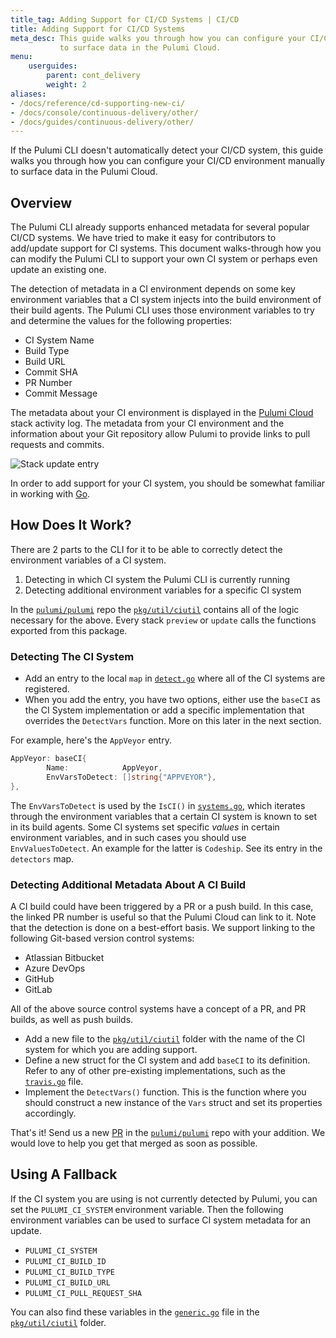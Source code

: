 ```yaml
---
title_tag: Adding Support for CI/CD Systems | CI/CD
title: Adding Support for CI/CD Systems
meta_desc: This guide walks you through how you can configure your CI/CD environment manually
           to surface data in the Pulumi Cloud.
menu:
    userguides:
        parent: cont_delivery
        weight: 2
aliases:
- /docs/reference/cd-supporting-new-ci/
- /docs/console/continuous-delivery/other/
- /docs/guides/continuous-delivery/other/
---
```


If the Pulumi CLI doesn't automatically detect your CI/CD system, this guide
walks you through how you can configure your CI/CD environment manually
to surface data in the Pulumi Cloud.

## Overview

The Pulumi CLI already supports enhanced metadata for several popular CI/CD systems. We have tried to make it easy for contributors to add/update support for CI systems. This document walks-through how you can modify the Pulumi CLI to support your own CI system or perhaps even update an existing one.

The detection of metadata in a CI environment depends on some key environment variables that a CI system injects into the build environment of their build agents. The Pulumi CLI uses those environment variables to try and determine the values for the following properties:

- CI System Name
- Build Type
- Build URL
- Commit SHA
- PR Number
- Commit Message

The metadata about your CI environment is displayed in the [Pulumi Cloud](https://app.pulumi.com) stack activity log. The metadata from your CI environment and the information about your Git repository allow Pulumi to provide links to pull requests and commits.

![Stack update entry](/images/docs/reference/supporting-new-ci/stack-update.png)

In order to add support for your CI system, you should be somewhat familiar in working with [Go](https://golang.org/).

## How Does It Work?

There are 2 parts to the CLI for it to be able to correctly detect the environment variables of a CI system.

1. Detecting in which CI system the Pulumi CLI is currently running
1. Detecting additional environment variables for a specific CI system

In the [`pulumi/pulumi`](https://github.com/pulumi/pulumi) repo the [`pkg/util/ciutil`](https://github.com/pulumi/pulumi/blob/master/sdk/go/common/util/ciutil) contains all of the logic necessary for the above. Every stack `preview` or `update` calls the functions exported from this package.

### Detecting The CI System

- Add an entry to the local `map` in [`detect.go`](https://github.com/pulumi/pulumi/blob/master/sdk/go/common/util/ciutil/detect.go) where all of the CI systems are registered.
- When you add the entry, you have two options, either use the `baseCI` as the CI System implementation or add a specific implementation that overrides the `DetectVars` function. More on this later in the next section.

For example, here's the `AppVeyor` entry.

```go
AppVeyor: baseCI{
		Name:            AppVeyor,
		EnvVarsToDetect: []string{"APPVEYOR"},
},
```

The `EnvVarsToDetect` is used by the `IsCI()` in [`systems.go`](https://github.com/pulumi/pulumi/blob/master/sdk/go/common/util/ciutil/systems.go), which iterates through the environment variables that a certain CI system is known to set in its build agents. Some CI systems set specific _values_ in certain environment variables, and in such cases you should use `EnvValuesToDetect`. An example for the latter is `Codeship`. See its entry in the `detectors` map.

### Detecting Additional Metadata About A CI Build

A CI build could have been triggered by a PR or a push build. In this case, the linked PR number is useful so that the Pulumi Cloud can link to it. Note that the detection is done on a best-effort basis. We support linking to the following Git-based version control systems:

- Atlassian Bitbucket
- Azure DevOps
- GitHub
- GitLab

All of the above source control systems have a concept of a PR, and PR builds, as well as push builds.

- Add a new file to the [`pkg/util/ciutil`](https://github.com/pulumi/pulumi/blob/master/sdk/go/common/util/ciutil) folder with the name of the CI system for which you are adding support.
- Define a new struct for the CI system and add `baseCI` to its definition. Refer to any of other pre-existing implementations, such as the [`travis.go`](https://github.com/pulumi/pulumi/blob/master/sdk/go/common/util/ciutil/travis.go) file.
- Implement the `DetectVars()` function. This is the function where you should construct a new instance of the `Vars` struct and set its properties accordingly.

That's it! Send us a new [PR](https://github.com/pulumi/pulumi/pulls) in the [`pulumi/pulumi`](https://github.com/pulumi/pulumi) repo with your addition. We would love to help you get that merged as soon as possible.

## Using A Fallback

If the CI system you are using is not currently detected by Pulumi, you can set the `PULUMI_CI_SYSTEM` environment variable. Then the following environment variables can be used to surface CI system metadata for an update.

- `PULUMI_CI_SYSTEM`
- `PULUMI_CI_BUILD_ID`
- `PULUMI_CI_BUILD_TYPE`
- `PULUMI_CI_BUILD_URL`
- `PULUMI_CI_PULL_REQUEST_SHA`

You can also find these variables in the [`generic.go`](https://github.com/pulumi/pulumi/blob/master/sdk/go/common/util/ciutil/generic.go) file in the [`pkg/util/ciutil`](https://github.com/pulumi/pulumi/blob/master/sdk/go/common/util/ciutil) folder.
